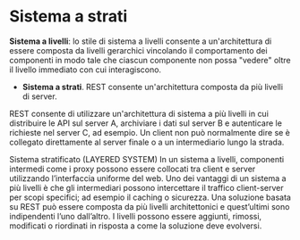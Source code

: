 # Sistema a strati

**Sistema a livelli**: lo stile di sistema a livelli consente a un'architettura di essere composta da livelli gerarchici vincolando il comportamento dei componenti in modo tale che ciascun componente non possa "vedere" oltre il livello immediato con cui interagiscono.


* **Sistema a strati**. REST consente un'architettura composta da più livelli di server.



REST consente di utilizzare un'architettura di sistema a più livelli in cui distribuire le API sul server A, archiviare i dati sul server B e autenticare le richieste nel server C, ad esempio. Un client non può normalmente dire se è collegato direttamente al server finale o a un intermediario lungo la strada.


Sistema stratificato (LAYERED SYSTEM)
In un sistema a livelli, componenti intermedi come i proxy possono essere collocati tra client e server utilizzando l’interfaccia uniforme del web.
Uno dei vantaggi di un sistema a più livelli è che gli intermediari possono intercettare il traffico client-server per scopi specifici; ad esempio il caching o sicurezza.
Una soluzione basata su REST può essere composta da più livelli architettonici e quest’ultimi sono indipendenti l’uno dall’altro. I livelli possono essere aggiunti, rimossi, modificati o riordinati in risposta a come la soluzione deve evolversi.